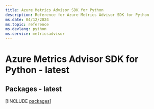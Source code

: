 ```yaml
---
title: Azure Metrics Advisor SDK for Python
description: Reference for Azure Metrics Advisor SDK for Python
ms.date: 04/12/2024
ms.topic: reference
ms.devlang: python
ms.service: metricsadvisor
---
```

# Azure Metrics Advisor SDK for Python - latest
## Packages - latest
[!INCLUDE [packages](metrics-advisor-index.md)]